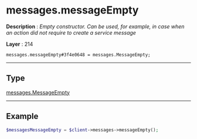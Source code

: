 # messages.messageEmpty

**Description** : *Empty constructor\. Can be used, for example, in case when an action did not require to create a service message*

**Layer** : 214

```tl
messages.messageEmpty#3f4e0648 = messages.MessageEmpty;
```

---

## Type

[messages.MessageEmpty](type/messages.MessageEmpty)

---

## Example

```php
$messagesMessageEmpty = $client->messages->messageEmpty();
```